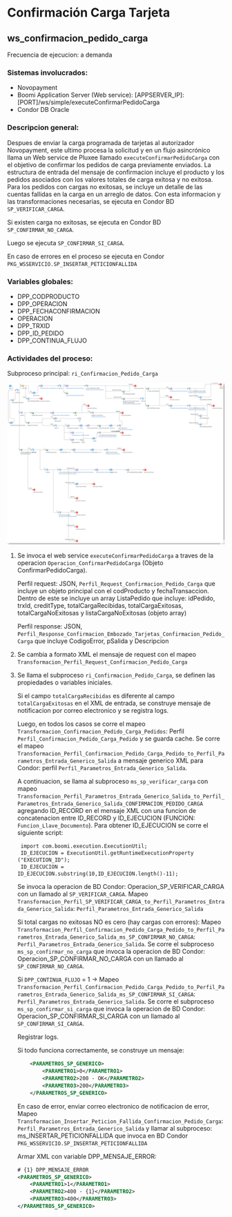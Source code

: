 # Confirmación Carga Tarjeta

## ws_confirmacion_pedido_carga

Frecuencia de ejecucion: a demanda 

### Sistemas involucrados: 

 - Novopayment 
 - Boomi Application Server (Web service): [APPSERVER_IP]:[PORT]/ws/simple/executeConfirmarPedidoCarga
- Condor DB Oracle


### Descripcion general:
Despues de enviar la carga programada de tarjetas al autorizador Novopayment, este ultimo procesa la solicitud y en un flujo asincrónico llama un Web service de Pluxee llamado `executeConfirmarPedidoCarga` con el objetivo de confirmar los pedidos de carga previamente enviados. 
La estructura de entrada del mensaje de confirmacion incluye el producto y los pedidos asociados con los valores totales de carga exitosa y no exitosa. Para los pedidos con cargas no exitosas, se incluye un detalle de las cuentas fallidas en la carga en un arreglo de datos.
Con esta informacion y las transformaciones necesarias, se ejecuta en  Condor BD `SP_VERIFICAR_CARGA`. 

Si existen carga no exitosas, se ejecuta en Condor BD `SP_CONFIRMAR_NO_CARGA`.

Luego se ejecuta `SP_CONFIRMAR_SI_CARGA`.

En caso de errores en el proceso se ejecuta en Condor `PKG_WSSERVICIO.SP_INSERTAR_PETICIONFALLIDA`    


### Variables globales:
- DPP_CODPRODUCTO
- DPP_OPERACION
- DPP_FECHACONFIRMACION
- OPERACION
- DPP_TRXID
- DPP_ID_PEDIDO
- DPP_CONTINUA_FLUJO

### Actividades del proceso: 
Subproceso principal: `ri_Confirmacion_Pedido_Carga`

![Proceso](assets/ri_Confirmacion_Pedido_Carga.png)

1. Se invoca el web service `executeConfirmarPedidoCarga` a traves de la operacion `Operacion_ConfirmarPedidoCarga` (Objeto ConfirmarPedidoCarga). 

    Perfil request: JSON, `Perfil_Request_Confirmacion_Pedido_Carga` que incluye un objeto principal con el codProducto y fechaTransaccion. Dentro de este se incluye un array ListaPedido que incluye: idPedido, trxId, creditType, totalCargaRecibidas, totalCargaExitosas, totalCargaNoExitosas y listaCargaNoExitosas (objeto array)

    Perfil response: JSON, `Perfil_Response_Confirmacion_Embozado_Tarjetas_Confirmacion_Pedido_Carga` que incluye CodigoError, pSalida y Descripcion

2. Se cambia a formato XML el mensaje de request con el mapeo `Transformacion_Perfil_Request_Confirmacion_Pedido_Carga`

3. Se llama el subproceso `ri_Confirmacion_Pedido_Carga`, se definen las propiedades o variables iniciales.

    Si el campo `totalCargaRecibidas` es diferente al campo `totalCargaExitosas` en el XML de entrada, se construye mensaje de notificacion por correo electronico y se registra logs.
    
    Luego, en todos los casos se corre el mapeo `Transformacion_Confirmacion_Pedido_Carga_Pedidos`: Perfil `Perfil_Confirmacion_Pedido_Carga_Pedido` y se guarda cache.
    Se corre el mapeo `Transformacion_Perfil_Confirmacion_Pedido_Carga_Pedido_to_Perfil_Parametros_Entrada_Generico_Salida` a mensaje generico XML para Condor: perfil `Perfil_Parametros_Entrada_Generico_Salida`.
    
    A continuacion, se llama al subproceso `ms_sp_verificar_carga` con mapeo `Transformacion_Perfil_Parametros_Entrada_Generico_Salida_to_Perfil_Parametros_Entrada_Generico_Salida_CONFIRMACION_PEDIDO_CARGA` agregando ID_RECORD en el mensaje XML con una funcion de concatenacion entre ID_RECORD y ID_EJECUCION (FUNCION: `Funcion_Llave_Documento`). Para obtener ID_EJECUCION se corre el siguiente script:

        import com.boomi.execution.ExecutionUtil;
        ID_EJECUCION = ExecutionUtil.getRuntimeExecutionProperty ("EXECUTION_ID");
        ID_EJECUCION = ID_EJECUCION.substring(10,ID_EJECUCION.length()-11); 
    
    Se invoca la operacion de BD Condor: Operacion_SP_VERIFICAR_CARGA con un llamado al `SP_VERIFICAR_CARGA`.
    Mapeo `Transformacion_Perfil_SP_VERIFICAR_CARGA_to_Perfil_Parametros_Entrada_Generico_Salida`: `Perfil_Parametros_Entrada_Generico_Salida`

    Si total cargas no exitosas NO es cero (hay cargas con errores): Mapeo `Transformacion_Perfil_Confirmacion_Pedido_Carga_Pedido_to_Perfil_Parametros_Entrada_Generico_Salida_ms_SP_CONFIRMAR_NO_CARGA`: `Perfil_Parametros_Entrada_Generico_Salida`. Se corre el subproceso `ms_sp_confirmar_no_carga` que invoca la operacion de BD Condor: Operacion_SP_CONFIRMAR_NO_CARGA con un llamado al `SP_CONFIRMAR_NO_CARGA`.

    <!-- Indagar donde se establece la variable DPP_CONTINUA_FLUJO -->

    Si `DPP_CONTINUA_FLUJO` = 1 -> Mapeo `Transformacion_Perfil_Confirmacion_Pedido_Carga_Pedido_to_Perfil_Parametros_Entrada_Generico_Salida_ms_SP_CONFIRMAR_SI_CARGA`: `Perfil_Parametros_Entrada_Generico_Salida`. Se corre el subproceso `ms_sp_confirmar_si_carga` que invoca la operacion de BD Condor: Operacion_SP_CONFIRMAR_SI_CARGA con un llamado al `SP_CONFIRMAR_SI_CARGA`.

    Registrar logs.

    Si todo funciona correctamente, se construye un mensaje:
    ```xml
        <PARAMETROS_SP_GENERICO>
            <PARAMETRO1>0</PARAMETRO1>
            <PARAMETRO2>200 - OK</PARAMETRO2>
            <PARAMETRO3>200</PARAMETRO3>
        </PARAMETROS_SP_GENERICO>
    ```
    En caso de error, enviar correo electronico de notificacion de error,
    Mapeo 
    `Transformacion_Insertar_Peticion_Fallida_Confirmacion_Pedido_Carga`: `Perfil_Parametros_Entrada_Generico_Salida` y llamar al subproceso: ms_INSERTAR_PETICIONFALLIDA que invoca en BD Condor `PKG_WSSERVICIO.SP_INSERTAR_PETICIONFALLIDA`
     
    Armar XML con variable DPP_MENSAJE_ERROR:
    ```xml
    # {1} DPP_MENSAJE_ERROR
    <PARAMETROS_SP_GENERICO>
        <PARAMETRO1>1</PARAMETRO1>
        <PARAMETRO2>400 - {1}</PARAMETRO2>
        <PARAMETRO3>400</PARAMETRO3>
    </PARAMETROS_SP_GENERICO>
    ```
    



       

